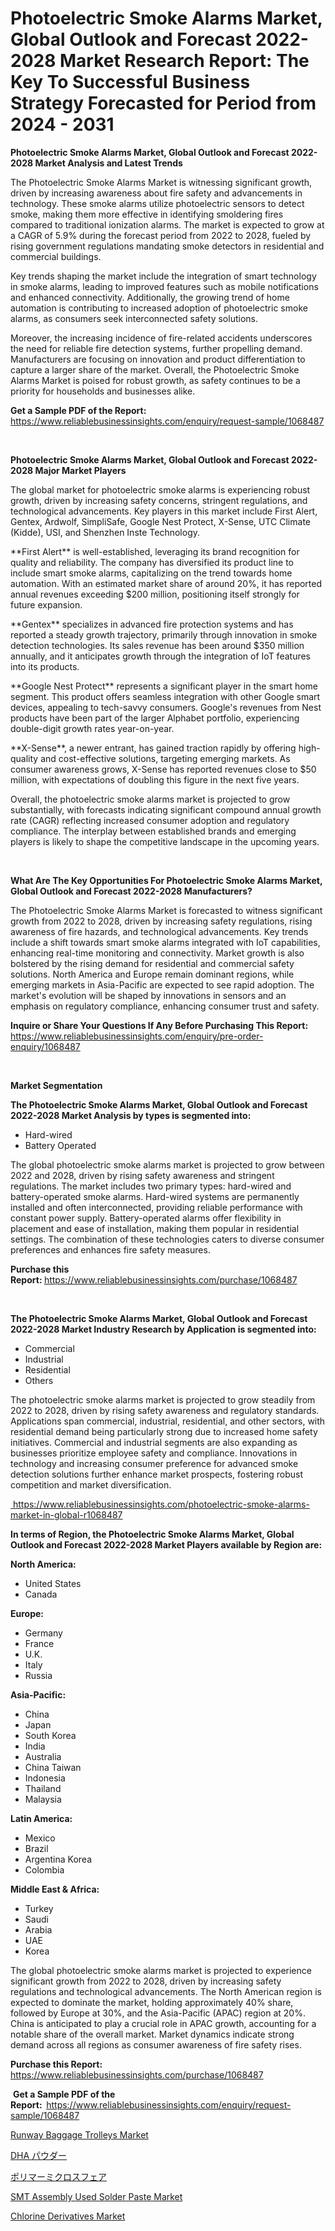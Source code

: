 <p><h1>Photoelectric Smoke Alarms Market, Global Outlook and Forecast 2022-2028 Market Research Report: The Key To Successful Business Strategy Forecasted for Period from 2024 - 2031</h1></p><p><strong>Photoelectric Smoke Alarms Market, Global Outlook and Forecast 2022-2028 Market Analysis and Latest Trends</strong></p>
<p><p>The Photoelectric Smoke Alarms Market is witnessing significant growth, driven by increasing awareness about fire safety and advancements in technology. These smoke alarms utilize photoelectric sensors to detect smoke, making them more effective in identifying smoldering fires compared to traditional ionization alarms. The market is expected to grow at a CAGR of 5.9% during the forecast period from 2022 to 2028, fueled by rising government regulations mandating smoke detectors in residential and commercial buildings.</p><p>Key trends shaping the market include the integration of smart technology in smoke alarms, leading to improved features such as mobile notifications and enhanced connectivity. Additionally, the growing trend of home automation is contributing to increased adoption of photoelectric smoke alarms, as consumers seek interconnected safety solutions. </p><p>Moreover, the increasing incidence of fire-related accidents underscores the need for reliable fire detection systems, further propelling demand. Manufacturers are focusing on innovation and product differentiation to capture a larger share of the market. Overall, the Photoelectric Smoke Alarms Market is poised for robust growth, as safety continues to be a priority for households and businesses alike.</p></p>
<p><strong>Get a Sample PDF of the Report:&nbsp;</strong> <a href="https://www.reliablebusinessinsights.com/enquiry/request-sample/1068487">https://www.reliablebusinessinsights.com/enquiry/request-sample/1068487</a></p>
<p>&nbsp;</p>
<p><strong>Photoelectric Smoke Alarms Market, Global Outlook and Forecast 2022-2028 Major Market Players</strong></p>
<p><p>The global market for photoelectric smoke alarms is experiencing robust growth, driven by increasing safety concerns, stringent regulations, and technological advancements. Key players in this market include First Alert, Gentex, Ardwolf, SimpliSafe, Google Nest Protect, X-Sense, UTC Climate (Kidde), USI, and Shenzhen Inste Technology.</p><p>**First Alert** is well-established, leveraging its brand recognition for quality and reliability. The company has diversified its product line to include smart smoke alarms, capitalizing on the trend towards home automation. With an estimated market share of around 20%, it has reported annual revenues exceeding $200 million, positioning itself strongly for future expansion.</p><p>**Gentex** specializes in advanced fire protection systems and has reported a steady growth trajectory, primarily through innovation in smoke detection technologies. Its sales revenue has been around $350 million annually, and it anticipates growth through the integration of IoT features into its products.</p><p>**Google Nest Protect** represents a significant player in the smart home segment. This product offers seamless integration with other Google smart devices, appealing to tech-savvy consumers. Google's revenues from Nest products have been part of the larger Alphabet portfolio, experiencing double-digit growth rates year-on-year.</p><p>**X-Sense**, a newer entrant, has gained traction rapidly by offering high-quality and cost-effective solutions, targeting emerging markets. As consumer awareness grows, X-Sense has reported revenues close to $50 million, with expectations of doubling this figure in the next five years.</p><p>Overall, the photoelectric smoke alarms market is projected to grow substantially, with forecasts indicating significant compound annual growth rate (CAGR) reflecting increased consumer adoption and regulatory compliance. The interplay between established brands and emerging players is likely to shape the competitive landscape in the upcoming years.</p></p>
<p>&nbsp;</p>
<p><strong>What Are The Key Opportunities For Photoelectric Smoke Alarms Market, Global Outlook and Forecast 2022-2028 Manufacturers?</strong></p>
<p><p>The Photoelectric Smoke Alarms Market is forecasted to witness significant growth from 2022 to 2028, driven by increasing safety regulations, rising awareness of fire hazards, and technological advancements. Key trends include a shift towards smart smoke alarms integrated with IoT capabilities, enhancing real-time monitoring and connectivity. Market growth is also bolstered by the rising demand for residential and commercial safety solutions. North America and Europe remain dominant regions, while emerging markets in Asia-Pacific are expected to see rapid adoption. The market's evolution will be shaped by innovations in sensors and an emphasis on regulatory compliance, enhancing consumer trust and safety.</p></p>
<p><strong>Inquire or Share Your Questions If Any Before Purchasing This Report:</strong> <a href="https://www.reliablebusinessinsights.com/enquiry/pre-order-enquiry/1068487">https://www.reliablebusinessinsights.com/enquiry/pre-order-enquiry/1068487</a></p>
<p>&nbsp;</p>
<p><strong>Market Segmentation</strong></p>
<p><strong>The Photoelectric Smoke Alarms Market, Global Outlook and Forecast 2022-2028 Market Analysis by types is segmented into:</strong></p>
<p><ul><li>Hard-wired</li><li>Battery Operated</li></ul></p>
<p><p>The global photoelectric smoke alarms market is projected to grow between 2022 and 2028, driven by rising safety awareness and stringent regulations. The market includes two primary types: hard-wired and battery-operated smoke alarms. Hard-wired systems are permanently installed and often interconnected, providing reliable performance with constant power supply. Battery-operated alarms offer flexibility in placement and ease of installation, making them popular in residential settings. The combination of these technologies caters to diverse consumer preferences and enhances fire safety measures.</p></p>
<p><strong>Purchase this Report:&nbsp;</strong><a href="https://www.reliablebusinessinsights.com/purchase/1068487">https://www.reliablebusinessinsights.com/purchase/1068487</a></p>
<p>&nbsp;</p>
<p><strong>The Photoelectric Smoke Alarms Market, Global Outlook and Forecast 2022-2028 Market Industry Research by Application is segmented into:</strong></p>
<p><ul><li>Commercial</li><li>Industrial</li><li>Residential</li><li>Others</li></ul></p>
<p><p>The photoelectric smoke alarms market is projected to grow steadily from 2022 to 2028, driven by rising safety awareness and regulatory standards. Applications span commercial, industrial, residential, and other sectors, with residential demand being particularly strong due to increased home safety initiatives. Commercial and industrial segments are also expanding as businesses prioritize employee safety and compliance. Innovations in technology and increasing consumer preference for advanced smoke detection solutions further enhance market prospects, fostering robust competition and market diversification.</p></p>
<p><a href="https://www.reliablebusinessinsights.com/photoelectric-smoke-alarms-market-in-global-r1068487">&nbsp;https://www.reliablebusinessinsights.com/photoelectric-smoke-alarms-market-in-global-r1068487</a></p>
<p><strong>In terms of Region, the Photoelectric Smoke Alarms Market, Global Outlook and Forecast 2022-2028 Market Players available by Region are:</strong></p>
<p>
    <p> <strong> North America: </strong>
        <ul>
            <li>United States</li>
            <li>Canada</li>
        </ul>
        </p> 
    <p> <strong> Europe: </strong>
        <ul>
            <li>Germany</li>
            <li>France</li>
            <li>U.K.</li>
            <li>Italy</li>
            <li>Russia</li>
        </ul>
        </p> 
    <p> <strong> Asia-Pacific: </strong>
        <ul>
            <li>China</li>
            <li>Japan</li>
            <li>South Korea</li>
            <li>India</li>
            <li>Australia</li>
            <li>China Taiwan</li>
            <li>Indonesia</li>
            <li>Thailand</li>
            <li>Malaysia</li>
        </ul>
        </p> 
    <p> <strong> Latin America: </strong>
        <ul>
            <li>Mexico</li>
            <li>Brazil</li>
            <li>Argentina Korea</li>
            <li>Colombia</li>
        </ul>
        </p> 
    <p> <strong> Middle East & Africa: </strong>
        <ul>
            <li>Turkey</li>
            <li>Saudi</li>
            <li>Arabia</li>
            <li>UAE</li>
            <li>Korea</li>
        </ul>
    </p>
    </p>
<p><p>The global photoelectric smoke alarms market is projected to experience significant growth from 2022 to 2028, driven by increasing safety regulations and technological advancements. The North American region is expected to dominate the market, holding approximately 40% share, followed by Europe at 30%, and the Asia-Pacific (APAC) region at 20%. China is anticipated to play a crucial role in APAC growth, accounting for a notable share of the overall market. Market dynamics indicate strong demand across all regions as consumer awareness of fire safety rises.</p></p>
<p><strong>Purchase this Report: </strong><a href="https://www.reliablebusinessinsights.com/purchase/1068487">https://www.reliablebusinessinsights.com/purchase/1068487</a></p>
<p>&nbsp;<strong>Get a Sample PDF of the Report:&nbsp;&nbsp;</strong><a href="https://www.reliablebusinessinsights.com/enquiry/request-sample/1068487">https://www.reliablebusinessinsights.com/enquiry/request-sample/1068487</a></p>
<p><strong></strong></p>
<p><p><a href="https://issuu.com/reportprime-2/docs/runway-baggage-trolleys-market-size_3bcbdd82437071">Runway Baggage Trolleys Market</a></p><p><a href="https://medium.com/@ryanmarc1930/dha%E3%83%91%E3%82%A6%E3%83%80%E3%83%BC%E5%B8%82%E5%A0%B4-%E3%82%B0%E3%83%AD%E3%83%BC%E3%83%90%E3%83%AB%E3%81%8A%E3%82%88%E3%81%B3%E5%9C%B0%E5%9F%9F%E5%88%86%E6%9E%90-%E5%9C%B0%E5%9F%9F-%E5%9B%BD%E3%83%AC%E3%83%99%E3%83%AB%E3%81%AE%E5%88%86%E6%9E%90-%E7%AB%B6%E4%BA%89%E7%92%B0%E5%A2%83%E3%81%AB%E7%84%A6%E7%82%B9%E3%82%92%E5%BD%93%E3%81%A6%E3%81%A6-62372d8d31ef">DHA パウダー</a></p><p><a href="https://medium.com/@georgeannauce/%E5%B8%82%E5%A0%B4%E4%BA%88%E6%B8%AC%E3%81%AE%E5%A4%89%E5%8C%96-%E3%82%B0%E3%83%AD%E3%83%BC%E3%83%90%E3%83%AB%E3%83%9D%E3%83%AA%E3%83%9E%E3%83%BC%E3%83%9E%E3%82%A4%E3%82%AF%E3%83%AD%E3%82%B9%E3%83%95%E3%82%A3%E3%82%A2%E5%B8%82%E5%A0%B4%E3%81%AE%E5%8B%95%E5%90%91%E3%81%A8%E6%9C%AA%E6%9D%A5%E3%81%AE%E3%83%88%E3%83%AC%E3%83%B3%E3%83%89-2024%E5%B9%B4-2031%E5%B9%B4-c176ebd5260d">ポリマーミクロスフェア</a></p><p><a href="https://medium.com/@alanpeterson1911/smt-assembly-used-solder-paste-market-global-market-insights-and-sales-trends-2024-to-2031-1d94a4beac69">SMT Assembly Used Solder Paste Market</a></p><p><a href="https://www.linkedin.com/pulse/chlorine-derivatives-market-size-share-analysis-growth-xbxrc?trackingId=tZejbl1eQ1CNX5Lr7VuX5Q%3D%3D">Chlorine Derivatives Market</a></p></p>